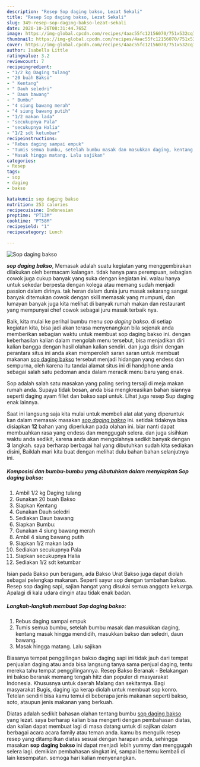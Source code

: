 ```yaml
---
description: "Resep Sop daging bakso, Lezat Sekali"
title: "Resep Sop daging bakso, Lezat Sekali"
slug: 349-resep-sop-daging-bakso-lezat-sekali
date: 2020-10-26T08:31:44.765Z
image: https://img-global.cpcdn.com/recipes/4aac55fc12156070/751x532cq70/sop-daging-bakso-foto-resep-utama.jpg
thumbnail: https://img-global.cpcdn.com/recipes/4aac55fc12156070/751x532cq70/sop-daging-bakso-foto-resep-utama.jpg
cover: https://img-global.cpcdn.com/recipes/4aac55fc12156070/751x532cq70/sop-daging-bakso-foto-resep-utama.jpg
author: Isabella Little
ratingvalue: 3.2
reviewcount: 7
recipeingredient:
- "1/2 kg Daging tulang"
- "20 buah Bakso"
- " Kentang"
- " Dauh seledri"
- " Daun bawang"
- " Bumbu"
- "4 siung bawang merah"
- "4 siung bawang putih"
- "1/2 makan lada"
- "secukupnya Pala"
- "secukupnya Halia"
- "1/2 sdt ketumbar"
recipeinstructions:
- "Rebus daging sampai empuk"
- "Tumis semua bumbu, setelah bumbu masak dan masukkan daging, kentang masak hingga mendidih, masukkan bakso dan seledri, daun bawang."
- "Masak hingga matang. Lalu sajikan"
categories:
- Resep
tags:
- sop
- daging
- bakso

katakunci: sop daging bakso 
nutrition: 253 calories
recipecuisine: Indonesian
preptime: "PT13M"
cooktime: "PT58M"
recipeyield: "1"
recipecategory: Lunch

---
```



![Sop daging bakso](https://img-global.cpcdn.com/recipes/4aac55fc12156070/751x532cq70/sop-daging-bakso-foto-resep-utama.jpg)

<b><i>sop daging bakso</i></b>, Memasak adalah suatu kegiatan yang menggembirakan dilakukan oleh bermacam kalangan. tidak hanya para perempuan, sebagian cowok juga cukup banyak yang suka dengan kegiatan ini. walau hanya untuk sekedar berpesta dengan kolega atau memang sudah menjadi passion dalam dirinya. tak heran dalam dunia juru masak sekarang sangat banyak ditemukan cowok dengan skill memasak yang mumpuni, dan lumayan banyak juga kita melihat di banyak rumah makan dan restaurant yang mempunyai chef cowok sebagai juru masak terbaik nya.

Baik, kita mulai ke perihal bumbu menu <i>sop daging bakso</i>. di setiap kegiatan kita, bisa jadi akan terasa menyenangkan bila sejenak anda memberikan sebagian waktu untuk membuat sop daging bakso ini. dengan keberhasilan kalian dalam mengolah menu tersebut, bisa menjadikan diri kalian bangga dengan hasil olahan kalian sendiri. dan juga disini dengan perantara situs ini anda akan memperoleh saran saran untuk membuat makanan <u>sop daging bakso</u> tersebut menjadi hidangan yang endess dan sempurna, oleh karena itu tandai alamat situs ini di handphone anda sebagai salah satu pedoman anda dalam meracik menu baru yang enak.

Sop adalah salah satu masakan yang paling sering tersaji di meja makan rumah anda. Supaya tidak bosan, anda bisa mengkreasikan bahan isiannya seperti daging ayam fillet dan bakso sapi untuk. Lihat juga resep Sup daging enak lainnya.


Saat ini langsung saja kita mulai untuk membeli alat alat yang diperuntuk kan dalam memasak masakan <u><i>sop daging bakso</i></u> ini. setidak tidaknya bisa disiapkan <b>12</b> bahan yang diperlukan pada olahan ini. biar nanti dapat membuahkan rasa yang endess dan menggugah selera. dan juga sisihkan waktu anda sedikit, karena anda akan mengolahnya sedikit banyak dengan <b>3</b> langkah. saya berharap berbagai hal yang dibutuhkan sudah kita sediakan disini, Baiklah mari kita buat dengan melihat dulu bahan bahan selanjutnya ini.

<!--inarticleads1-->

##### Komposisi dan bumbu-bumbu yang dibutuhkan dalam menyiapkan Sop daging bakso:

1. Ambil 1/2 kg Daging tulang
1. Gunakan 20 buah Bakso
1. Siapkan  Kentang
1. Gunakan  Dauh seledri
1. Sediakan  Daun bawang
1. Siapkan  Bumbu:
1. Gunakan 4 siung bawang merah
1. Ambil 4 siung bawang putih
1. Siapkan 1/2 makan lada
1. Sediakan secukupnya Pala
1. Siapkan secukupnya Halia
1. Sediakan 1/2 sdt ketumbar


Isian pada Bakso pun beragam, ada Bakso Urat Bakso juga dapat diolah sebagai pelengkap makanan. Seperti sayur sop dengan tambahan bakso. Resep sop daging sapi, sajian hangat yang disukai semua anggota keluarga. Apalagi di kala udara dingin atau tidak enak badan. 

<!--inarticleads2-->

##### Langkah-langkah membuat Sop daging bakso:

1. Rebus daging sampai empuk
1. Tumis semua bumbu, setelah bumbu masak dan masukkan daging, kentang masak hingga mendidih, masukkan bakso dan seledri, daun bawang.
1. Masak hingga matang. Lalu sajikan


Biasanya tempat penggilingan bakso daging sapi ini tidak jauh dari tempat penjualan daging atau anda bisa langsung tanya sama penjual daging, tentu mereka tahu tempat penggilingannya. Resep Bakso Beranak - Belakangan ini bakso beranak memang tengah hitz dan populer di masyarakat Indonesia. Khususnya untuk daerah Malang dan sekitarnya. Bagi masyarakat Bugis, daging iga kerap diolah untuk membuat sop konro. Tetelan sendiri bisa kamu temui di beberapa jenis makanan seperti bakso, soto, ataupun jenis makanan yang berkuah. 

Diatas adalah sedikit bahasan olahan tentang bumbu <u>sop daging bakso</u> yang lezat. saya berharap kalian bisa mengerti dengan pembahasan diatas, dan kalian dapat membuat lagi di masa datang untuk di sajikan dalam berbagai acara acara family atau teman anda. kamu bs mengulik resep resep yang ditampilkan diatas sesuai dengan harapan anda, sehingga masakan <b>sop daging bakso</b> ini dapat menjadi lebih yummy dan menggugah selera lagi. demikian pembahasan singkat ini, sampai bertemu kembali di lain kesempatan. semoga hari kalian menyenangkan.
